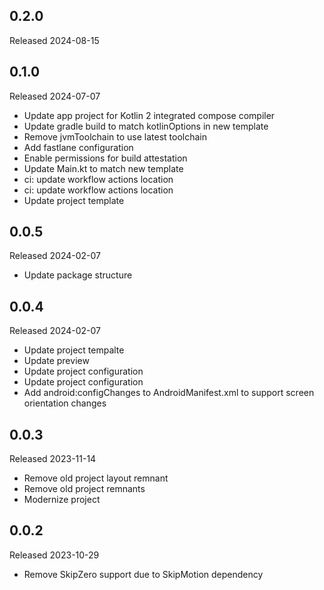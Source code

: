 ## 0.2.0

Released 2024-08-15


## 0.1.0

Released 2024-07-07

  - Update app project for Kotlin 2 integrated compose compiler
  - Update gradle build to match kotlinOptions in new template
  - Remove jvmToolchain to use latest toolchain
  - Add fastlane configuration
  - Enable permissions for build attestation
  - Update Main.kt to match new template
  - ci: update workflow actions location
  - ci: update workflow actions location
  - Update project template

## 0.0.5

Released 2024-02-07

  - Update package structure

## 0.0.4

Released 2024-02-07

  - Update project tempalte
  - Update preview
  - Update project configuration
  - Update project configuration
  - Add android:configChanges to AndroidManifest.xml to support screen orientation changes

## 0.0.3

Released 2023-11-14

  - Remove old project layout remnant
  - Remove old project remnants
  - Modernize project

## 0.0.2

Released 2023-10-29

  - Remove SkipZero support due to SkipMotion dependency

